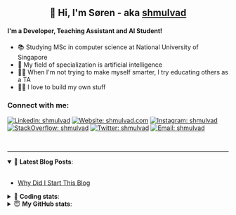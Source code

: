 <h2 align="center">
	👋 Hi, I'm Søren - aka <a href="https://shmulvad.com">shmulvad</a>
</h2>

#### I'm a Developer, Teaching Assistant and AI Student!
- 📚 Studying MSc in computer science at National University of Singapore
- 🧠 My field of specialization is artificial intelligence
- 👨‍🏫 When I'm not trying to make myself smarter, I try educating others as a TA
- 👨‍💻 I love to build my own stuff

### Connect with me:

[![Linkedin: shmulvad](https://img.shields.io/badge/shmulvad-blue?style=flat&logo=Linkedin&logoColor=white)][linkedin]
[![Website: shmulvad.com](https://img.shields.io/badge/shmulvad.com-47CCCC?&style=flat&logo=Google-Chrome&logoColor=white)][website]
[![Instagram: shmulvad](https://img.shields.io/badge/-@shmulvad-purple?style=flat&logo=Instagram&logoColor=white)][instagram]
[![StackOverflow: shmulvad](https://img.shields.io/badge/shmulvad-FE7A16?style=flat&logo=stack-overflow&logoColor=white)][stackOverflow]
[![Twitter: shmulvad](https://img.shields.io/badge/@shmulvad-1ca0f1?style=flat&logo=twitter&logoColor=white)][twitter]
[![Email: shmulvad](https://img.shields.io/badge/shmulvad-D14836?style=flat&logo=gmail&logoColor=white)][mail]

<br />

---

<details open>
 <summary>📕 <b>Latest Blog Posts</b>: </summary>

<br>

<!-- BLOG-POST-LIST:START -->
- [Why Did I Start This Blog](https://shmulvad.com/blog/why-did-start-this-blog)
<!-- BLOG-POST-LIST:END -->

</details>

<!-- --- -->

<details>
 <summary>🤖 <b>Coding stats</b>: </summary>

<br>

<!--START_SECTION:waka-->
**I'm a Night 🦉** 

```text
🌞 Morning    94 commits     ██░░░░░░░░░░░░░░░░░░░░░░░   8.03% 
🌆 Daytime    449 commits    █████████░░░░░░░░░░░░░░░░   38.38% 
🌃 Evening    399 commits    ████████░░░░░░░░░░░░░░░░░   34.1% 
🌙 Night      228 commits    ████░░░░░░░░░░░░░░░░░░░░░   19.49%

```


📊 **This Week I Spent My Time On** 

```text
💬 Programming Languages: 
Python                   6 hrs 13 mins       █████████████░░░░░░░░░░░░   52.89% 
JavaScript               1 hr 18 mins        ██░░░░░░░░░░░░░░░░░░░░░░░   11.12% 
Other                    1 hr 6 mins         ██░░░░░░░░░░░░░░░░░░░░░░░   9.39% 
HTML                     1 hr 3 mins         ██░░░░░░░░░░░░░░░░░░░░░░░   8.94% 
Text                     43 mins             █░░░░░░░░░░░░░░░░░░░░░░░░   6.1%

🔥 Editors: 
VS Code                  9 hrs 58 mins       █████████████████████░░░░   84.68% 
Zsh                      1 hr 4 mins         ██░░░░░░░░░░░░░░░░░░░░░░░   9.14% 
Sublime Text             43 mins             █░░░░░░░░░░░░░░░░░░░░░░░░   6.17%

🐱‍💻 Projects: 
overvaagning             8 hrs 23 mins       █████████████████░░░░░░░░   71.28% 
tsp                      1 hr                ██░░░░░░░░░░░░░░░░░░░░░░░   8.53% 
Unknown Project          55 mins             ██░░░░░░░░░░░░░░░░░░░░░░░   7.8% 
program                  32 mins             █░░░░░░░░░░░░░░░░░░░░░░░░   4.53% 
Terminal                 25 mins             █░░░░░░░░░░░░░░░░░░░░░░░░   3.6%

```


 Last Updated on 28/11/2021
<!--END_SECTION:waka-->

</details>

<!-- --- -->

<details>
 <summary>😇 <b>My GitHub stats</b>: </summary>

<br>

<img align="left" alt="shmulvad's Github Stats" src="https://github-readme-stats.vercel.app/api?username=shmulvad&show_icons=true&hide_border=true" />

</details>



[website]: https://shmulvad.com
[twitter]: https://twitter.com/shmulvad
[linkedin]: https://linkedin.com/in/shmulvad
[instagram]: https://instagram.com/shmulvad
[stackOverflow]: https://stackoverflow.com/users/9248793/shmulvad
[mail]: mailto:shmulvad@gmail.com
[github]: https://github.com/shmulvad
